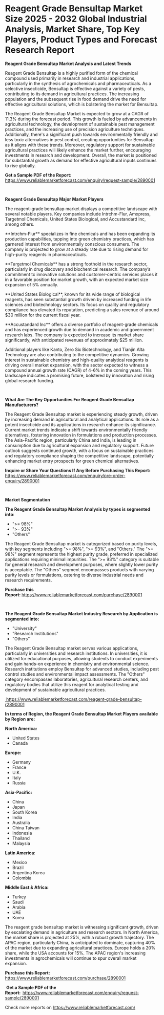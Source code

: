 <p><h1>Reagent Grade Bensultap Market Size 2025 - 2032 Global Industrial Analysis, Market Share, Top Key Players, Product Types and Forecast Research Report</h1></p><p><strong>Reagent Grade Bensultap Market Analysis and Latest Trends</strong></p>
<p><p>Reagent Grade Bensultap is a highly purified form of the chemical compound used primarily in research and industrial applications, particularly in the synthesis of agrochemicals and pharmaceuticals. As a selective insecticide, Bensultap is effective against a variety of pests, contributing to its demand in agricultural practices. The increasing population and the subsequent rise in food demand drive the need for effective agricultural solutions, which is bolstering the market for Bensultap.</p><p>The Reagent Grade Bensultap Market is expected to grow at a CAGR of 11.3% during the forecast period. This growth is fueled by advancements in agricultural technology, the development of sustainable pest management practices, and the increasing use of precision agriculture techniques. Additionally, there's a significant push towards environmentally friendly and less toxic alternatives in pest control, creating opportunities for Bensultap as it aligns with these trends. Moreover, regulatory support for sustainable agricultural practices will likely enhance the market further, encouraging investments in research and development. Overall, the market is positioned for substantial growth as demand for effective agricultural inputs continues to rise globally.</p></p>
<p><strong>Get a Sample PDF of the Report:&nbsp;</strong> <a href="https://www.reliablemarketforecast.com/enquiry/request-sample/2890001?utm_campaign=3006&utm_medium=2&utm_source=Github&utm_content=ia&utm_term=14032025&utm_id=reagent-grade-bensultap">https://www.reliablemarketforecast.com/enquiry/request-sample/2890001</a></p>
<p>&nbsp;</p>
<p><strong>Reagent Grade Bensultap Major Market Players</strong></p>
<p><p>The reagent-grade bensultap market displays a competitive landscape with several notable players. Key companies include Intrchm-Flur, Amxpress, Targetmol Chemicals, United States Biological, and Accustandard Inc, among others. </p><p>**Intrchm-Flur** specializes in fine chemicals and has been expanding its production capabilities, tapping into green chemistry practices, which has garnered interest from environmentally conscious consumers. The company is projected to grow at a steady rate due to rising demand for high-purity reagents in pharmaceuticals.</p><p>**Targetmol Chemicals** has a strong foothold in the research sector, particularly in drug discovery and biochemical research. The company’s commitment to innovative solutions and customer-centric services places it in a favorable position for market growth, with an expected market size expansion of 5% annually.</p><p>**United States Biological**, known for its wide range of biological reagents, has seen substantial growth driven by increased funding in life sciences and biotechnology sectors. Its focus on quality and regulatory compliance has elevated its reputation, predicting a sales revenue of around $30 million for the current fiscal year.</p><p>**Accustandard Inc** offers a diverse portfolio of reagent-grade chemicals and has experienced growth due to demand in academic and government research labs. The company is expected to increase its market share significantly, with anticipated revenues of approximately $25 million.</p><p>Additional players like Kanto, Zero Six Biotechnology, and Tianjin Alta Technology are also contributing to the competitive dynamics. Growing interest in sustainable chemistry and high-quality analytical reagents is driving overall market expansion, with the sector expected to witness a compound annual growth rate (CAGR) of 4-6% in the coming years. This landscape indicates a promising future, bolstered by innovation and rising global research funding.</p></p>
<p>&nbsp;</p>
<p><strong>What Are The Key Opportunities For Reagent Grade Bensultap Manufacturers?</strong></p>
<p><p>The Reagent Grade Bensultap market is experiencing steady growth, driven by increasing demand in agricultural and analytical applications. Its role as a potent insecticide and its applications in research enhance its significance. Current market trends indicate a shift towards environmentally friendly alternatives, fostering innovation in formulations and production processes. The Asia-Pacific region, particularly China and India, is leading in consumption due to agricultural expansion and regulatory support. Future outlook suggests continued growth, with a focus on sustainable practices and regulatory compliance shaping the competitive landscape, potentially enhancing market entry prospects for green chemical alternatives.</p></p>
<p><strong>Inquire or Share Your Questions If Any Before Purchasing This Report:</strong> <a href="https://www.reliablemarketforecast.com/enquiry/pre-order-enquiry/2890001?utm_campaign=3006&utm_medium=2&utm_source=Github&utm_content=ia&utm_term=14032025&utm_id=reagent-grade-bensultap">https://www.reliablemarketforecast.com/enquiry/pre-order-enquiry/2890001</a></p>
<p>&nbsp;</p>
<p><strong>Market Segmentation</strong></p>
<p><strong>The Reagent Grade Bensultap Market Analysis by types is segmented into:</strong></p>
<p><ul><li>">= 98%"</li><li>">= 93%"</li><li>"Others"</li></ul></p>
<p><p>The Reagent Grade Bensultap market is categorized based on purity levels, with key segments including ">= 98%", ">= 93%", and "Others." The ">= 98%" segment represents the highest purity grade, preferred in specialized applications requiring minimal impurities. The ">= 93%" category is suitable for general research and development purposes, where slightly lower purity is acceptable. The "Others" segment encompasses products with varying purity levels or formulations, catering to diverse industrial needs and research requirements.</p></p>
<p><strong>Purchase this Report:&nbsp;</strong><a href="https://www.reliablemarketforecast.com/purchase/2890001?utm_campaign=3006&utm_medium=2&utm_source=Github&utm_content=ia&utm_term=14032025&utm_id=reagent-grade-bensultap">https://www.reliablemarketforecast.com/purchase/2890001</a></p>
<p>&nbsp;</p>
<p><strong>The Reagent Grade Bensultap Market Industry Research by Application is segmented into:</strong></p>
<p><ul><li>"University"</li><li>"Research Institutions"</li><li>"Others"</li></ul></p>
<p><p>The Reagent Grade Bensultap market serves various applications, particularly in universities and research institutions. In universities, it is utilized for educational purposes, allowing students to conduct experiments and gain hands-on experience in chemistry and environmental science. Research institutions employ Bensultap for advanced studies, including pest control studies and environmental impact assessments. The "Others" category encompasses laboratories, agricultural research centers, and regulatory bodies that utilize this reagent for analytical testing and development of sustainable agricultural practices.</p></p>
<p><a href="https://www.reliablemarketforecast.com/reagent-grade-bensultap-r2890001?utm_campaign=3006&utm_medium=2&utm_source=Github&utm_content=ia&utm_term=14032025&utm_id=reagent-grade-bensultap">&nbsp;https://www.reliablemarketforecast.com/reagent-grade-bensultap-r2890001</a></p>
<p><strong>In terms of Region, the Reagent Grade Bensultap Market Players available by Region are:</strong></p>
<p>
    <p> <strong> North America: </strong>
        <ul>
            <li>United States</li>
            <li>Canada</li>
        </ul>
        </p> 
    <p> <strong> Europe: </strong>
        <ul>
            <li>Germany</li>
            <li>France</li>
            <li>U.K.</li>
            <li>Italy</li>
            <li>Russia</li>
        </ul>
        </p> 
    <p> <strong> Asia-Pacific: </strong>
        <ul>
            <li>China</li>
            <li>Japan</li>
            <li>South Korea</li>
            <li>India</li>
            <li>Australia</li>
            <li>China Taiwan</li>
            <li>Indonesia</li>
            <li>Thailand</li>
            <li>Malaysia</li>
        </ul>
        </p> 
    <p> <strong> Latin America: </strong>
        <ul>
            <li>Mexico</li>
            <li>Brazil</li>
            <li>Argentina Korea</li>
            <li>Colombia</li>
        </ul>
        </p> 
    <p> <strong> Middle East & Africa: </strong>
        <ul>
            <li>Turkey</li>
            <li>Saudi</li>
            <li>Arabia</li>
            <li>UAE</li>
            <li>Korea</li>
        </ul>
    </p>
    </p>
<p><p>The reagent grade bensultap market is witnessing significant growth, driven by escalating demand in agriculture and research sectors. In North America, the market share is projected at 25%, with a robust growth trajectory. The APAC region, particularly China, is anticipated to dominate, capturing 40% of the market due to expanding agricultural practices. Europe holds a 20% share, while the USA accounts for 15%. The APAC region's increasing investments in agrochemicals will continue to spur overall market expansion.</p></p>
<p><strong>Purchase this Report: </strong><a href="https://www.reliablemarketforecast.com/purchase/2890001?utm_campaign=3006&utm_medium=2&utm_source=Github&utm_content=ia&utm_term=14032025&utm_id=reagent-grade-bensultap">https://www.reliablemarketforecast.com/purchase/2890001</a></p>
<p>&nbsp;<strong>Get a Sample PDF of the Report:&nbsp;&nbsp;</strong><a href="https://www.reliablemarketforecast.com/enquiry/request-sample/2890001?utm_campaign=3006&utm_medium=2&utm_source=Github&utm_content=ia&utm_term=14032025&utm_id=reagent-grade-bensultap">https://www.reliablemarketforecast.com/enquiry/request-sample/2890001</a></p>
<p><strong></strong></p>
<p>Check more reports on <a href="https://www.reliablemarketforecast.com/?utm_campaign=3006&utm_medium=2&utm_source=Github&utm_content=ia&utm_term=14032025&utm_id=reagent-grade-bensultap">https://www.reliablemarketforecast.com/</a></p>